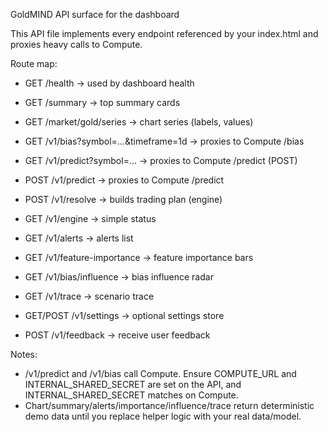GoldMIND API surface for the dashboard

This API file implements every endpoint referenced by your index.html and proxies heavy calls to Compute.

Route map:
- GET  /health                         -> used by dashboard health
- GET  /summary                        -> top summary cards
- GET  /market/gold/series             -> chart series (labels, values)

- GET  /v1/bias?symbol=...&timeframe=1d    -> proxies to Compute /bias
- GET  /v1/predict?symbol=...              -> proxies to Compute /predict (POST)
- POST /v1/predict                         -> proxies to Compute /predict

- POST /v1/resolve                     -> builds trading plan (engine)
- GET  /v1/engine                      -> simple status
- GET  /v1/alerts                      -> alerts list
- GET  /v1/feature-importance          -> feature importance bars
- GET  /v1/bias/influence              -> bias influence radar
- GET  /v1/trace                       -> scenario trace
- GET/POST /v1/settings                -> optional settings store
- POST /v1/feedback                    -> receive user feedback

Notes:
- /v1/predict and /v1/bias call Compute. Ensure COMPUTE_URL and INTERNAL_SHARED_SECRET are set on the API, and INTERNAL_SHARED_SECRET matches on Compute.
- Chart/summary/alerts/importance/influence/trace return deterministic demo data until you replace helper logic with your real data/model.
